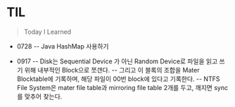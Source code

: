 # TIL

> Today I Learned

- 0728
-- Java HashMap 사용하기

- 0917
-- Disk는 Sequential Device 가 아닌 Random Device로 파일을 읽고 쓰기 위해 내부적인 Block으로 쪼갠다.
-- 그리고 이 블록의 조합을 Mater Blocktable에 기록하며, 해당 파일이 00번 block에 있다고 기록한다.
-- NTFS File System은 mater file table과 mirroring file table 2개를 두고, 깨지면 sync를 맞추어 찾는다.
